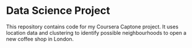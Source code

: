 # Data Science Project

This repository contains code for my Coursera Captone project. 
It uses location data and clustering to identify possible neighbourhoods to open a new coffee shop in London.
